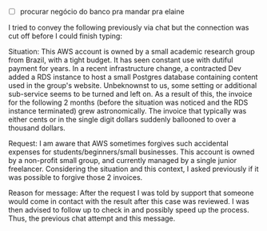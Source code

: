 - [ ] procurar negócio do banco pra mandar pra elaine


I tried to convey the following previously via chat but the connection was cut off before I could finish typing:

Situation: This AWS account is owned by a small academic research group from Brazil, with a tight budget. It has seen constant use with dutiful payment for years. In a recent infrastructure change, a contracted Dev added a RDS instance to host a small Postgres database containing content used in the group's website. Unbeknownst to us, some setting or additional sub-service seems to be turned and left on. As a result of this, the invoice for the following 2 months (before the situation was noticed and the RDS instance terminated) grew astronomically. The invoice that typically was either cents or in the single digit dollars suddenly ballooned to over a thousand dollars.

Request: I am aware that AWS sometimes forgives such accidental expenses for students/beginners/small businesses. This account is owned by a non-profit small group, and currently managed by a single junior freelancer. Considering the situation and this context, I asked previously if it was possible to forgive those 2 invoices.

Reason for message: After the request I was told by support that someone would come in contact with the result after this case was reviewed. I was then advised to follow up to check in and possibly speed up the process. Thus, the previous chat attempt and this message.